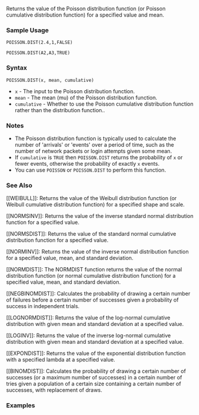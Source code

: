 Returns the value of the Poisson distribution function (or Poisson cumulative distribution function) for a specified value and mean.

### Sample Usage

`POISSON.DIST(2.4,1,FALSE)`

`POISSON.DIST(A2,A3,TRUE)`

### Syntax

`POISSON.DIST(x, mean, cumulative)`

* `x` - The input to the Poisson distribution function.
* `mean` - The mean (mu) of the Poisson distribution function.
* `cumulative` - Whether to use the Poisson cumulative distribution function rather than the distribution function..

### Notes

* The Poisson distribution function is typically used to calculate the number of 'arrivals' or 'events' over a period of time, such as the number of network packets or login attempts given some mean.
* If `cumulative` is `TRUE` then `POISSON.DIST` returns the probability of `x` or fewer events, otherwise the probability of exactly `x` events.
* You can use `POISSON` or `POISSON.DIST` to perform this function.

### See Also

[[WEIBULL]]: Returns the value of the Weibull distribution function (or Weibull cumulative distribution function) for a specified shape and scale.

[[NORMSINV]]: Returns the value of the inverse standard normal distribution function for a specified value.

[[NORMSDIST]]: Returns the value of the standard normal cumulative distribution function for a specified value.

[[NORMINV]]: Returns the value of the inverse normal distribution function for a specified value, mean, and standard deviation.

[[NORMDIST]]: The NORMDIST function returns the value of the normal distribution function (or normal cumulative distribution function) for a specified value, mean, and standard deviation.

[[NEGBINOMDIST]]: Calculates the probability of drawing a certain number of failures before a certain number of successes given a probability of success in independent trials.

[[LOGNORMDIST]]: Returns the value of the log-normal cumulative distribution with given mean and standard deviation at a specified value.

[[LOGINV]]: Returns the value of the inverse log-normal cumulative distribution with given mean and standard deviation at a specified value.

[[EXPONDIST]]: Returns the value of the exponential distribution function with a specified lambda at a specified value.

[[BINOMDIST]]: Calculates the probability of drawing a certain number of successes (or a maximum number of successes) in a certain number of tries given a population of a certain size containing a certain number of successes, with replacement of draws.

### Examples